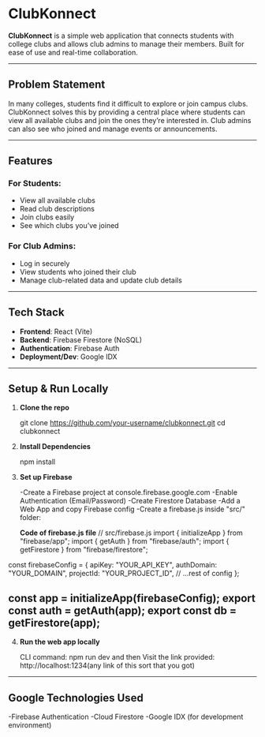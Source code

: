 # ClubKonnect

**ClubKonnect** is a simple web application that connects students with college clubs and allows club admins to manage their members. Built for ease of use and real-time collaboration.

---

## Problem Statement

In many colleges, students find it difficult to explore or join campus clubs. ClubKonnect solves this by providing a central place where students can view all available clubs and join the ones they’re interested in. Club admins can also see who joined and manage events or announcements.

---

## Features

### For Students:
- View all available clubs
- Read club descriptions
- Join clubs easily
- See which clubs you’ve joined

### For Club Admins:
- Log in securely
- View students who joined their club
- Manage club-related data and update club details

---

## Tech Stack

- **Frontend**: React (Vite)
- **Backend**: Firebase Firestore (NoSQL)
- **Authentication**: Firebase Auth
- **Deployment/Dev**: Google IDX

---

## Setup & Run Locally

1. **Clone the repo**

    git clone https://github.com/your-username/clubkonnect.git
    cd clubkonnect

2. **Install Dependencies**

    npm install

3. **Set up Firebase**

    -Create a Firebase project at console.firebase.google.com
    -Enable Authentication (Email/Password)
    -Create Firestore Database
    -Add a Web App and copy Firebase config
    -Create a firebase.js inside "src/" folder:

    **Code of firebase.js file** 
    // src/firebase.js
import { initializeApp } from "firebase/app";
import { getAuth } from "firebase/auth";
import { getFirestore } from "firebase/firestore";

const firebaseConfig = {
  apiKey: "YOUR_API_KEY",
  authDomain: "YOUR_DOMAIN",
  projectId: "YOUR_PROJECT_ID",
  // ...rest of config
};

const app = initializeApp(firebaseConfig);
export const auth = getAuth(app);
export const db = getFirestore(app);
---

4. **Run the web app locally**

    CLI command: npm run dev
    and then
    Visit the link provided: http://localhost:1234(any link of this sort that you got)

---

## Google Technologies Used

-Firebase Authentication
-Cloud Firestore
-Google IDX (for development environment)
